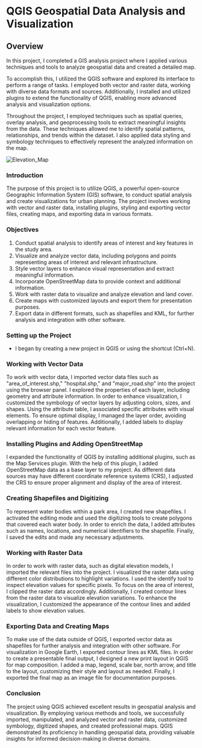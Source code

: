 # QGIS Geospatial Data Analysis and Visualization


## Overview

In this project, I completed a GIS analysis project where I applied various techniques and tools to analyze geospatial data and created a detailed map.

To accomplish this, I utilized the QGIS software and explored its interface to perform a range of tasks. I employed both vector and raster data, working with diverse data formats and sources. Additionally, I installed and utilized plugins to extend the functionality of QGIS, enabling more advanced analysis and visualization options.

Throughout the project, I employed techniques such as spatial queries, overlay analysis, and geoprocessing tools to extract meaningful insights from the data. These techniques allowed me to identify spatial patterns, relationships, and trends within the dataset. I also applied data styling and symbology techniques to effectively represent the analyzed information on the map.

![Elevation_Map](https://github.com/pegahchavoshi/QGIS-Geospatial-Data-Analysis/assets/94572320/fe64f953-ac84-4478-b015-7cda96e6116b)


### Introduction

The purpose of this project is to utilize QGIS, a powerful open-source Geographic Information System (GIS) software, to conduct spatial analysis and create visualizations for urban planning. The project involves working with vector and raster data, installing plugins, styling and exporting vector files, creating maps, and exporting data in various formats.

### Objectives

1. Conduct spatial analysis to identify areas of interest and key features in the study area.
2. Visualize and analyze vector data, including polygons and points representing areas of interest and relevant infrastructure.
3. Style vector layers to enhance visual representation and extract meaningful information.
4. Incorporate OpenStreetMap data to provide context and additional information.
5. Work with raster data to visualize and analyze elevation and land cover.
6. Create maps with customized layouts and export them for presentation purposes.
7. Export data in different formats, such as shapefiles and KML, for further analysis and integration with other software.

### Setting up the Project

- I began by creating a new project in QGIS or using the shortcut (Ctrl+N).

### Working with Vector Data

To work with vector data, I imported vector data files such as "area_of_interest.shp," "hospital.shp," and "major_road.shp" into the project using the browser panel. I explored the properties of each layer, including geometry and attribute information. In order to enhance visualization, I customized the symbology of vector layers by adjusting colors, sizes, and shapes. Using the attribute table, I associated specific attributes with visual elements. To ensure optimal display, I managed the layer order, avoiding overlapping or hiding of features. Additionally, I added labels to display relevant information for each vector feature.

### Installing Plugins and Adding OpenStreetMap

I expanded the functionality of QGIS by installing additional plugins, such as the Map Services plugin. With the help of this plugin, I added OpenStreetMap data as a base layer to my project. As different data sources may have different coordinate reference systems (CRS), I adjusted the CRS to ensure proper alignment and display of the area of interest.

### Creating Shapefiles and Digitizing

To represent water bodies within a park area, I created new shapefiles. I activated the editing mode and used the digitizing tools to create polygons that covered each water body. In order to enrich the data, I added attributes such as names, locations, and numerical identifiers to the shapefile. Finally, I saved the edits and made any necessary adjustments.

### Working with Raster Data

In order to work with raster data, such as digital elevation models, I imported the relevant files into the project. I visualized the raster data using different color distributions to highlight variations. I used the identify tool to inspect elevation values for specific pixels. To focus on the area of interest, I clipped the raster data accordingly. Additionally, I created contour lines from the raster data to visualize elevation variations. To enhance the visualization, I customized the appearance of the contour lines and added labels to show elevation values.

### Exporting Data and Creating Maps

To make use of the data outside of QGIS, I exported vector data as shapefiles for further analysis and integration with other software. For visualization in Google Earth, I exported contour lines as KML files. In order to create a presentable final output, I designed a new print layout in QGIS for map composition. I added a map, legend, scale bar, north arrow, and title to the layout, customizing their style and layout as needed. Finally, I exported the final map as an image file for documentation purposes.

### Conclusion

The project using QGIS achieved excellent results in geospatial analysis and visualization. By employing various methods and tools, we successfully imported, manipulated, and analyzed vector and raster data, customized symbology, digitized shapes, and created professional maps. QGIS demonstrated its proficiency in handling geospatial data, providing valuable insights for informed decision-making in diverse domains.



































